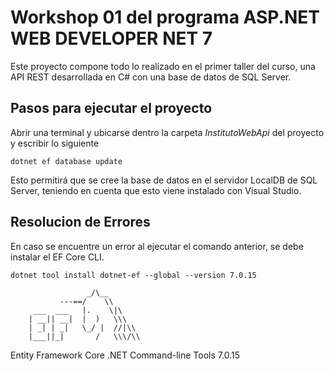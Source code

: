 # Workshop 01 del programa ASP.NET WEB DEVELOPER NET 7

Este proyecto compone todo lo realizado en el primer taller del curso, una API REST desarrollada en C# con una base de datos de SQL Server.

## Pasos para ejecutar el proyecto

Abrir una terminal y ubicarse dentro la carpeta *InstitutoWebApi* del proyecto y escribir lo siguiente

`dotnet ef database update`

Esto permitirá que se cree la base de datos en el servidor LocalDB de SQL Server, teniendo en cuenta que esto viene instalado con Visual Studio.

## Resolucion de Errores

En caso se encuentre un error al ejecutar el comando anterior, se debe instalar el EF Core CLI.

`dotnet tool install dotnet-ef --global --version 7.0.15`


                     _/\__
               ---==/    \\
         ___  ___   |.    \|\
        | __|| __|  |  )   \\\
        | _| | _|   \_/ |  //|\\
        |___||_|       /   \\\/\\

Entity Framework Core .NET Command-line Tools 7.0.15
